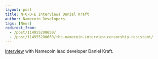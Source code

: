 ```yaml
---
layout: post
title: N-O-D-E Interviews Daniel Kraft
author: Namecoin Developers
tags: [News]
redirect_from:
  - /post/114955200650/
  - /post/114955200650/the-namecoin-interview-censorship-resistant/
---
```

[Interview](http://n-o-d-e.net/post/113777384551/the-namecoin-interview-censorship-resistant) with Namecoin lead developer Daniel Kraft.
